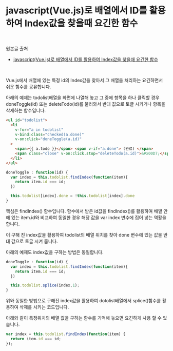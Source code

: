 # javascript(Vue.js)로 배열에서 ID를 활용하여 Index값을 찾을때 요긴한 함수

<br/>

원본글 출처

- [javascript(Vue.js)로 배열에서 ID를 활용하여 Index값을 찾을때 요긴한 함수](https://ux.stories.pe.kr/135)

<br/>

Vue.js에서 배열에 있는 특정 id의 Index값을 찾아서 그 배열을 처리하는 요긴하면서 쉬운 함수를 공유합니다.

아래의 예제는 todolist배열을 화면에 나열해 놓고 그 중에 항목을 하나 클릭할 경우 doneToggle(id) 또는 deleteTodo(id)를 불러와서 반대 값으로 토글 시키거나 항목을 삭제하는 함수입니다.

```html
<ul id="todolist">
  <li
    v-for="a in todolist"
    v-bind:class="checked(a.done)"
    v-on:click="doneToggle(a.id)"
  >
    <span>{{ a.todo }}</span> <span v-if="a.done"> (완료) </span>
    <span class="close" v-on:click.stop="deleteTodo(a.id)">&#x00D7;</span>
  </li>
</ul>
```

```js
doneToggle : function(id) {
  var index = this.todolist.findIndex(function(item){
    return item.id === id;
  })

  this.todolist[index].done = !this.todolist[index].done
}
```

핵심은 findIndex() 함수입니다.
함수에서 받은 id값을 findIndex()를 활용하여 배열 안에 있는 item.id와 비교하여 동일한 경우 해당 값을 var index 변수에 집어 넣는 역활을 합니다.

이 구해 진 index값을 활용하여 todolist의 배열 위치를 찾아 done 변수에 있는 값을 반대 값으로 토글 시켜 줍니다.

아래의 예제도 index값을 구하는 방법은 동일합니다.

```js
doneToggle : function(id) {
  var index = this.todolist.findIndex(function(item){
    return item.id === id;
  })

  this.todolist.splice(index,1);
}
```

위와 동일한 방법으로 구해진 index값을 활용하여 dotolist배열에서 splice()함수를 활용하여 삭제를 시키는 코드입니다.

아래와 같이 특정위치의 배열 값을 구하는 함수를 기억해 놓으면 요긴하게 사용 할 수 있습니다.

```js
var index = this.todolist.findIndex(function(item) {
  return item.id === id;
});
```
